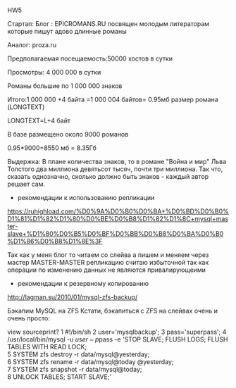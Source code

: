 HW5

Стартап:
Блог : EPICROMANS.RU посвящен молодым литераторам которые пишут адово длинные романы

Аналог: proza.ru

Предполагаемая посещаемость:50000 хостов в сутки

Просмотры: 4 000 000 в сутки

Романы большие по 1 000 000 знаков

Итого:1 000 000 +4 байта =1 000 004 байтов= 0.95мб размер романа (LONGTEXT)

LONGTEXT=L+4 байт

В базе размещено около 9000 романов

0.95*9000=8550 мб = 8.35Гб


Выдержка:
В плане количества знаков, то в романе "Война и мир" Льва Толстого два миллиона девятьсот тысяч, почти три миллиона. Так что, сказать однозначно, сколько должно быть знаков - каждый автор решает сам. 


- рекомендации к использованию репликации

https://ruhighload.com/%D0%9A%D0%B0%D0%BA+%D0%BD%D0%B0%D1%81%D1%82%D1%80%D0%BE%D0%B8%D1%82%D1%8C+mysql+master-slave+%D1%80%D0%B5%D0%BF%D0%BB%D0%B8%D0%BA%D0%B0%D1%86%D0%B8%D1%8E%3F

Так как у меня блог то читаем со слейва а пишем и меняем через мастер
MASTER-MASTER репликацию считаю избыточной так как операции по изменению данных не являются привалирующеими


- рекомендации к резервному копированию

http://lagman.su/2010/01/mysql-zfs-backup/

Бэкапим MySQL на ZFS
Кстати, бэкапиться с ZFS на слейвах очень и очень просто:

view sourceprint?
1
#!/bin/sh
2
user='mysqlbackup';
3
pass='superpass';
4
/usr/local/bin/mysql -u $user -p$pass -e 'STOP SLAVE; FLUSH LOGS; FLUSH TABLES WITH READ LOCK; \
5
SYSTEM zfs destroy -r data/mysql@yesterday; \
6
SYSTEM zfs rename -r data/mysql@today @yesterday; \
7
SYSTEM zfs snapshot -r data/mysql@today; \
8
UNLOCK TABLES; START SLAVE;'



